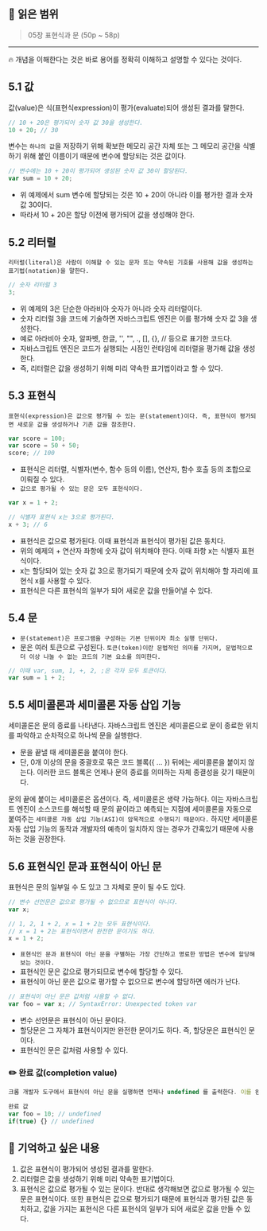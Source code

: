 ## 📔 **읽은 범위**

> 05장 표현식과 문 (50p ~ 58p)

---

🔥 개념을 이해한다는 것은 바로 용어를 정확히 이해하고 설명할 수 있다는 것이다.

## 5.1 값

값(value)은 식(표현식expression)이 평가(evaluate)되어 생성된 결과를 말한다.

```javascript
// 10 + 20은 평가되어 숫자 값 30을 생성한다.
10 + 20; // 30
```

변수는 `하나의 값`을 저장하기 위해 확보한 메모리 공간 자체 또는 그 메모리 공간을 식별하기 위해 붙인 이름이기 때문에 변수에 할당되는 것은 값이다.

```javascript
// 변수에는 10 + 20이 평가되어 생성된 숫자 값 30이 할당된다.
var sum = 10 + 20;
```

- 위 예제에서 sum 변수에 할당되는 것은 10 + 20이 아니라 이를 평가한 결과 숫자 값 30이다.
- 따라서 10 + 20은 할당 이전에 평가되어 값을 생성해야 한다.

## 5.2 리터럴

`리터럴(literal)은 사람이 이해할 수 있는 문자 또는 약속된 기호를 사용해 값을 생성하는 표기법(notation)을 말한다.`

```javascript
// 숫자 리터럴 3
3;
```

- 위 예제의 3은 단순한 아라비아 숫자가 아니라 숫자 리터럴이다.
- 숫자 리터럴 3을 코드에 기술하면 자바스크립트 엔진은 이를 평가해 숫자 값 3을 생성한다.
- 예로 아라비아 숫자, 알파벳, 한글, '', "", ., [], {}, // 등으로 표기한 코드다.
- 자바스크립트 엔진은 코드가 실행되는 시점인 런타임에 리터럴을 평가해 값을 생성한다.
- 즉, 리터럴은 값을 생성하기 위해 미리 약속한 표기법이라고 할 수 있다.

## 5.3 표현식

`표현식(expression)은 값으로 평가될 수 있는 문(statement)이다. 즉, 표현식이 평가되면 새로운 값을 생성하거나 기존 값을 참조한다.`

```javascript
var score = 100;
var score = 50 + 50;
score; // 100
```

- 표현식은 리터럴, 식별자(변수, 함수 등의 이름), 연산자, 함수 호출 등의 조합으로 이뤄질 수 있다.
- `값으로 평가될 수 있는 문은 모두 표현식이다.`

```javascript
var x = 1 + 2;

// 식별자 표현식 x는 3으로 평가된다.
x + 3; // 6
```

- 표현식은 값으로 평가된다. 이때 표현식과 표현식이 평가된 값은 동치다.
- 위의 예제의 + 연산자 좌항에 숫자 값이 위치해야 한다. 이때 좌항 x는 식별자 표현식이다.
- x는 할당되어 있는 숫자 값 3으로 평가되기 때문에 숫자 값이 위치해야 할 자리에 표현식 x를 사용할 수 있다.
- 표현식은 다른 표현식의 일부가 되어 새로운 값을 만들어낼 수 있다.

## 5.4 문

- `문(statement)은 프로그램을 구성하는 기본 단위이자 최소 실행 단위다.`
- 문은 여러 토큰으로 구성된다. `토큰(token)이란 문법적인 의미를 가지며, 문법적으로 더 이상 나눌 수 없는 코드의 기본 요소를 의미한다.`

```javascript
// 이때 var, sum, 1, +, 2, ;은 각자 모두 토큰이다.
var sum = 1 + 2;
```

## 5.5 세미콜론과 세미콜론 자동 삽입 기능

세미콜론은 문의 종료를 나타낸다. 자바스크립트 엔진은 세미콜론으로 문이 종료한 위치를 파악하고 순차적으로 하나씩 문을 실행한다.

- 문을 끝낼 때 세미콜론을 붙여야 한다.
- 단, 0개 이상의 문을 중괄호로 묶은 코드 블록({ ... }) 뒤에는 세미콜론을 붙이지 않는다. 이러한 코드 블록은 언제나 문의 종료를 의미하는 자체 종결성을 갖기 때문이다.

문의 끝에 붙이는 세미콜론은 옵션이다. 즉, 세미콜론은 생략 가능하다. 이는 자바스크립트 엔진이 소스코드를 해석할 때 문의 끝이라고 예측되는 지점에 세미콜론을 자동으로 붙여주는 `세미콜론 자동 삽입 기능(ASI)이 암묵적으로 수행되기 때문이다.` 하지만 세미콜론 자동 삽입 기능의 동작과 개발자의 예측이 일치하지 않는 경우가 간혹있기 때문에 사용하는 것을 권장한다.

## 5.6 표현식인 문과 표현식이 아닌 문

표현식은 문의 일부일 수 도 있고 그 자체로 문이 될 수도 있다.

```javascript
// 변수 선언문은 값으로 평가될 수 없으므로 표현식이 아니다.
var x;

// 1, 2, 1 + 2, x = 1 + 2는 모두 표현식이다.
// x = 1 + 2는 표현식이면서 완전한 문이기도 하다.
x = 1 + 2;
```

- `표현식인 문과 표현식이 아닌 문을 구별하는 가장 간단하고 명료한 방법은 변수에 할당해 보는 것이다.`
- 표현식인 문은 값으로 평가되므로 변수에 할당할 수 있다.
- 표현식이 아닌 문은 값으로 평가할 수 없으므로 변수에 할당하면 에러가 난다.

```javascript
// 표현식이 아닌 문은 값처럼 사용할 수 없다.
var foo = var x; // SyntaxError: Unexpected token var
```

- 변수 선언문은 표현식이 아닌 문이다.
- 할당문은 그 자체가 표현식이지만 완전한 문이기도 하다. 즉, 할당문은 표현식인 문이다.
- 표현식인 문은 값처럼 사용할 수 있다.

### ✏️ 완료 값(completion value)

```javascript
크롬 개발자 도구에서 표현식이 아닌 문을 실행하면 언제나 undefined 를 출력한다. 이를 완료 값이라고 한다. 완료 값은 표현식의 평가 결과가 아니다. 따라서 다른 값과 같이 변수에 할당할 수 없고 참조할 수도 없다.

완료 값
var foo = 10; // undefined
if(true) {} // undefined
```

## 📔 기억하고 싶은 내용

1. 값은 표현식이 평가되어 생성된 결과를 말한다.
2. 리터럴은 값을 생성하기 위해 미리 약속한 표기법이다.
3. 표현식은 값으로 평가될 수 있는 문이다. 반대로 생각해보면 값으로 평가될 수 있는 문은 표현식이다. 또한 표현식은 값으로 평가되기 때문에 표현식과 평가된 값은 동치하고, 값을 가지는 표현식은 다른 표현식의 일부가 되어 새로운 값을 만들 수 있다.
